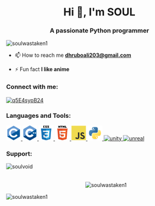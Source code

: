 <h1 align="center">Hi 👋, I'm SOUL</h1>
<h3 align="center">A passionate Python programmer</h3>

<p align="left"> <img src="https://komarev.com/ghpvc/?username=soulwastaken1&label=Profile%20views&color=0e75b6&style=flat" alt="soulwastaken1" /> </p>

- 📫 How to reach me **dhruboali203@gmail.com**

- ⚡ Fun fact **I like anime**

<h3 align="left">Connect with me:</h3>
<p align="left">
<a href="https://discord.gg/q5E4sypB24" target="blank"><img align="center" src="https://raw.githubusercontent.com/rahuldkjain/github-profile-readme-generator/master/src/images/icons/Social/discord.svg" alt="q5E4sypB24" height="30" width="40" /></a>
</p>

<h3 align="left">Languages and Tools:</h3>
<p align="left"> <a href="https://www.cprogramming.com/" target="_blank" rel="noreferrer"> <img src="https://raw.githubusercontent.com/devicons/devicon/master/icons/c/c-original.svg" alt="c" width="40" height="40"/> </a> <a href="https://www.w3schools.com/cpp/" target="_blank" rel="noreferrer"> <img src="https://raw.githubusercontent.com/devicons/devicon/master/icons/cplusplus/cplusplus-original.svg" alt="cplusplus" width="40" height="40"/> </a> <a href="https://www.w3schools.com/css/" target="_blank" rel="noreferrer"> <img src="https://raw.githubusercontent.com/devicons/devicon/master/icons/css3/css3-original-wordmark.svg" alt="css3" width="40" height="40"/> </a> <a href="https://www.w3.org/html/" target="_blank" rel="noreferrer"> <img src="https://raw.githubusercontent.com/devicons/devicon/master/icons/html5/html5-original-wordmark.svg" alt="html5" width="40" height="40"/> </a> <a href="https://developer.mozilla.org/en-US/docs/Web/JavaScript" target="_blank" rel="noreferrer"> <img src="https://raw.githubusercontent.com/devicons/devicon/master/icons/javascript/javascript-original.svg" alt="javascript" width="40" height="40"/> </a> <a href="https://www.python.org" target="_blank" rel="noreferrer"> <img src="https://raw.githubusercontent.com/devicons/devicon/master/icons/python/python-original.svg" alt="python" width="40" height="40"/> </a> <a href="https://unity.com/" target="_blank" rel="noreferrer"> <img src="https://www.vectorlogo.zone/logos/unity3d/unity3d-icon.svg" alt="unity" width="40" height="40"/> </a> <a href="https://unrealengine.com/" target="_blank" rel="noreferrer"> <img src="https://raw.githubusercontent.com/kenangundogan/fontisto/036b7eca71aab1bef8e6a0518f7329f13ed62f6b/icons/svg/brand/unreal-engine.svg" alt="unreal" width="40" height="40"/> </a> </p>

<h3 align="left">Support:</h3>
<p><a href="https://www.buymeacoffee.com/soulvoid"> <img align="left" src="https://cdn.buymeacoffee.com/buttons/v2/default-yellow.png" height="50" width="210" alt="soulvoid" /></a></p><br><br>
<p>
</p>
<p>&nbsp;<img align="center" src="https://github-readme-stats.vercel.app/api?username=soulwastaken1&show_icons=true&theme=dark&locale=en" alt="soulwastaken1" /></p>

<p><img align="center" src="https://github-readme-streak-stats.herokuapp.com/?user=soulwastaken1&" alt="soulwastaken1" /></p>
